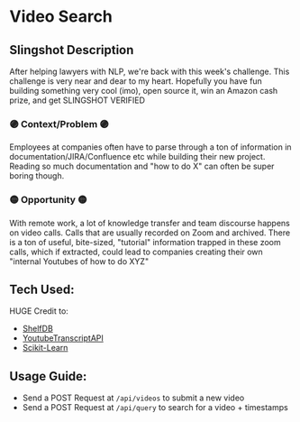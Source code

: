 # Video Search

## Slingshot Description
After helping lawyers with NLP, we're back with this week's challenge. This challenge is very near and dear to my heart. Hopefully you have fun building something very cool (imo), open source it, win an Amazon cash prize, and get SLINGSHOT VERIFIED 

### 🟣 Context/Problem 🟣 
Employees at companies often have to parse through a ton of information in documentation/JIRA/Confluence etc while building their new project. Reading so much documentation and "how to do X" can often be super boring though. 

### 🟡 Opportunity 🟡
 With remote work, a lot of knowledge transfer and team discourse happens on video calls. Calls that are usually recorded on Zoom and archived. There is a ton of useful, bite-sized, "tutorial" information trapped in these zoom calls, which if extracted, could lead to companies creating their own "internal Youtubes of how to do XYZ"

## Tech Used:
HUGE Credit to:
- [ShelfDB](https://github.com/nitipit/shelfdb)
- [YoutubeTranscriptAPI](https://github.com/jdepoix/youtube-transcript-api)
- [Scikit-Learn](https://scikit-learn.org/stable/index.html)

## Usage Guide:
- Send a POST Request at ```/api/videos``` to submit a new video
- Send a POST Request at ```/api/query``` to search for a video + timestamps